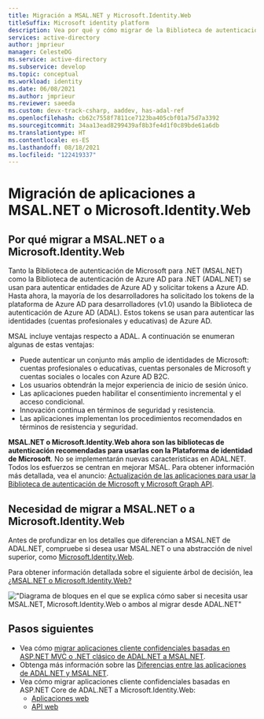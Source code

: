 ```yaml
---
title: Migración a MSAL.NET y Microsoft.Identity.Web
titleSuffix: Microsoft identity platform
description: Vea por qué y cómo migrar de la Biblioteca de autenticación de Azure AD para .NET (ADAL.NET) a la Biblioteca de autenticación de Microsoft para .NET (MSAL.NET).
services: active-directory
author: jmprieur
manager: CelesteDG
ms.service: active-directory
ms.subservice: develop
ms.topic: conceptual
ms.workload: identity
ms.date: 06/08/2021
ms.author: jmprieur
ms.reviewer: saeeda
ms.custom: devx-track-csharp, aaddev, has-adal-ref
ms.openlocfilehash: cb62c7558f7811ce7123ba405cbf01a75d7a3392
ms.sourcegitcommit: 34aa13ead8299439af8b3fe4d1f0c89bde61a6db
ms.translationtype: HT
ms.contentlocale: es-ES
ms.lasthandoff: 08/18/2021
ms.locfileid: "122419337"
---
```

# <a name="migrating-applications-to-msalnet-or-microsoftidentityweb"></a>Migración de aplicaciones a MSAL.NET o Microsoft.Identity.Web

## <a name="why-migrate-to-msalnet-or-microsoftidentityweb"></a>Por qué migrar a MSAL.NET o a Microsoft.Identity.Web

Tanto la Biblioteca de autenticación de Microsoft para .NET (MSAL.NET) como la Biblioteca de autenticación de Azure AD para .NET (ADAL.NET) se usan para autenticar entidades de Azure AD y solicitar tokens a Azure AD. Hasta ahora, la mayoría de los desarrolladores ha solicitado los tokens de la plataforma de Azure AD para desarrolladores (v1.0) usando la Biblioteca de autenticación de Azure AD (ADAL). Estos tokens se usan para autenticar las identidades (cuentas profesionales y educativas) de Azure AD. 

MSAL incluye ventajas respecto a ADAL. A continuación se enumeran algunas de estas ventajas:

- Puede autenticar un conjunto más amplio de identidades de Microsoft: cuentas profesionales o educativas, cuentas personales de Microsoft y cuentas sociales o locales con Azure AD B2C.
- Los usuarios obtendrán la mejor experiencia de inicio de sesión único.
- Las aplicaciones pueden habilitar el consentimiento incremental y el acceso condicional.
- Innovación continua en términos de seguridad y resistencia.
- Las aplicaciones implementan los procedimientos recomendados en términos de resistencia y seguridad.

**MSAL.NET o Microsoft.Identity.Web ahora son las bibliotecas de autenticación recomendadas para usarlas con la Plataforma de identidad de Microsoft**. No se implementarán nuevas características en ADAL.NET. Todos los esfuerzos se centran en mejorar MSAL. Para obtener información más detallada, vea el anuncio: [Actualización de las aplicaciones para usar la Biblioteca de autenticación de Microsoft y Microsoft Graph API](https://techcommunity.microsoft.com/t5/azure-active-directory-identity/update-your-applications-to-use-microsoft-authentication-library/ba-p/1257363).

## <a name="should-you-migrate-to-msalnet-or-to-microsoftidentityweb"></a>Necesidad de migrar a MSAL.NET o a Microsoft.Identity.Web

Antes de profundizar en los detalles que diferencian a MSAL.NET de ADAL.NET, compruebe si desea usar MSAL.NET o una abstracción de nivel superior, como [Microsoft.Identity.Web](microsoft-identity-web.md).

Para obtener información detallada sobre el siguiente árbol de decisión, lea [¿MSAL.NET o Microsoft.Identity.Web?](https://github.com/AzureAD/microsoft-authentication-library-for-dotnet/wiki/MSAL.NET-or-Microsoft.Identity.Web)

!["Diagrama de bloques en el que se explica cómo saber si necesita usar MSAL.NET, Microsoft.Identity.Web o ambos al migrar desde ADAL.NET"](media/msal-net-migration/decision-diagram.png)

<!-- 1P
## Examples of 1P Migrations

[See examples](https://identitydivision.visualstudio.com/DevEx/_wiki/wikis/DevEx.wiki/20413/1P-ADAL.NET-to-MSAL.NET-migration-examples) of other 1P teams who have already, or are currently, migrating from ADAL to one of the MSAL+ solutions above. See their code, and in some cases read about their migration story.
 -->
 
## <a name="next-steps"></a>Pasos siguientes

- Vea cómo [migrar aplicaciones cliente confidenciales basadas en ASP.NET MVC o .NET clásico de ADAL.NET a MSAL.NET](msal-net-migration-confidential-client.md).
- Obtenga más información sobre las [Diferencias entre las aplicaciones de ADAL.NET y MSAL.NET](msal-net-differences-adal-net.md).
- Vea cómo migrar aplicaciones cliente confidenciales basadas en ASP.NET Core de ADAL.NET a Microsoft.Identity.Web:
  -  [Aplicaciones web](https://github.com/AzureAD/microsoft-identity-web/wiki/web-apps#migrating-from-previous-versions--adding-authentication)
  -  [API web](https://github.com/AzureAD/microsoft-identity-web/wiki/web-apis)
